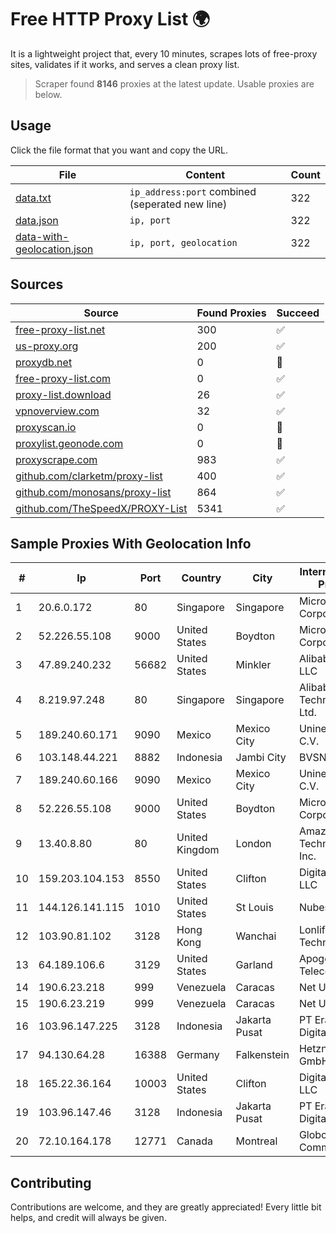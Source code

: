 
# Free HTTP Proxy List 🌍

It is a lightweight project that, every 10 minutes, scrapes lots of free-proxy sites, validates if it works, and serves a clean proxy list.


> Scraper found **8146** proxies at the latest update. Usable proxies are below.

## Usage

Click the file format that you want and copy the URL.


|File|Content|Count|
|----|-------|-----|
|[data.txt](https://raw.githubusercontent.com/themiralay/Proxy-List-World/master/data.txt)|`ip_address:port` combined (seperated new line)|322|
|[data.json](https://raw.githubusercontent.com/themiralay/Proxy-List-World/master/data.json)|`ip, port`|322|
|[data-with-geolocation.json](https://raw.githubusercontent.com/themiralay/Proxy-List-World/master/data-with-geolocation.json)|`ip, port, geolocation`|322|

## Sources

|Source|Found Proxies|Succeed|
|------|-------------|-------|
|[free-proxy-list.net](https://free-proxy-list.net)|300|✅|
|[us-proxy.org](https://www.us-proxy.org)|200|✅|
|[proxydb.net](http://proxydb.net)|0|🚫|
|[free-proxy-list.com](https://free-proxy-list.com/?page=&port=&type%5B%5D=http&type%5B%5D=https&up_time=0&search=Search)|0|✅|
|[proxy-list.download](https://www.proxy-list.download/HTTP)|26|✅|
|[vpnoverview.com](https://vpnoverview.com/privacy/anonymous-browsing/free-proxy-servers)|32|✅|
|[proxyscan.io](https://www.proxyscan.io)|0|🚫|
|[proxylist.geonode.com](https://proxylist.geonode.com/api/proxy-list?limit=300&page=1&sort_by=lastChecked&sort_type=desc&protocols=http,https)|0|🚫|
|[proxyscrape.com](https://api.proxyscrape.com/v2/?request=displayproxies&protocol=http&timeout=10000&country=all&ssl=all&anonymity=all)|983|✅|
|[github.com/clarketm/proxy-list](https://raw.githubusercontent.com/clarketm/proxy-list/master/proxy-list-raw.txt)|400|✅|
|[github.com/monosans/proxy-list](https://raw.githubusercontent.com/monosans/proxy-list/main/proxies/http.txt)|864|✅|
|[github.com/TheSpeedX/PROXY-List](https://raw.githubusercontent.com/TheSpeedX/PROXY-List/master/http.txt)|5341|✅|


## Sample Proxies With Geolocation Info

|#|Ip|Port|Country|City|Internet Service Provider|
|-|--|----|-------|----|-------------------------|
|1|20.6.0.172|80|Singapore|Singapore|Microsoft Corporation|
|2|52.226.55.108|9000|United States|Boydton|Microsoft Corporation|
|3|47.89.240.232|56682|United States|Minkler|Alibaba.com LLC|
|4|8.219.97.248|80|Singapore|Singapore|Alibaba (US) Technology Co., Ltd.|
|5|189.240.60.171|9090|Mexico|Mexico City|Uninet S.A. de C.V.|
|6|103.148.44.221|8882|Indonesia|Jambi City|BVSNET|
|7|189.240.60.166|9090|Mexico|Mexico City|Uninet S.A. de C.V.|
|8|52.226.55.108|9000|United States|Boydton|Microsoft Corporation|
|9|13.40.8.80|80|United Kingdom|London|Amazon Technologies Inc.|
|10|159.203.104.153|8550|United States|Clifton|DigitalOcean, LLC|
|11|144.126.141.115|1010|United States|St Louis|Nubes, LLC|
|12|103.90.81.102|3128|Hong Kong|Wanchai|Lonlife Technology Co.|
|13|64.189.106.6|3129|United States|Garland|Apogee Telecom Inc.|
|14|190.6.23.218|999|Venezuela|Caracas|Net Uno|
|15|190.6.23.219|999|Venezuela|Caracas|Net Uno|
|16|103.96.147.225|3128|Indonesia|Jakarta Pusat|PT Era Awan Digital|
|17|94.130.64.28|16388|Germany|Falkenstein|Hetzner Online GmbH|
|18|165.22.36.164|10003|United States|Clifton|DigitalOcean, LLC|
|19|103.96.147.46|3128|Indonesia|Jakarta Pusat|PT Era Awan Digital|
|20|72.10.164.178|12771|Canada|Montreal|GloboTech Communications|



## Contributing

Contributions are welcome, and they are greatly appreciated! Every
little bit helps, and credit will always be given.

